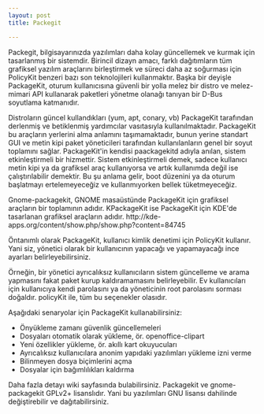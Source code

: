 ```yaml
---
layout: post
title: Packegit

---
```

<p>
Packegit, bilgisayarınızda yazılımları daha kolay güncellemek
ve kurmak için tasarlanmış bir sistemdir. Birincil dizayn amacı, farklı
dağıtımların tüm grafiksel yazılım araçlarını birleştirmek ve süreci
daha az soğurması için PolicyKit benzeri bazı son teknolojileri
kullanmaktır. Başka bir deyişle PackageKit, oturum kullanıcısına
güvenli bir yolla melez bir distro ve melez-mimari API kullanarak
paketleri yönetme olanağı tanıyan bir D-Bus soyutlama katmanıdır.
</p>

<p>Distroların güncel kullandıkları (yum, apt, conary, vb)
PackageKit tarafından derlenmiş ve betiklenmiş yardımcılar vasıtasıyla
kullanılmaktadır. PackageKit bu araçların yerlerini alma anlamını
taşımamaktadır, bunun yerine standart GUI ve metin kipi paket
yöneticileri tarafından kullanılanların genel bir soyut toplamını sağlar.
PackageKit'in kendisi paackagekitd adıyla anılan, sistem etkinleştirmeli
bir hizmettir.
Sistem etkinleştirmeli demek, sadece kullanıcı metin kipi ya da
grafiksel araç kullanıyorsa ve artık kullanımda değil ise çalıştırılabilir
demektir. Bu şu anlama gelir, boot düzenini ya da oturum başlatmayı
ertelemeyeceğiz ve kullanmıyorken bellek tüketmeyeceğiz.
</p>

<p>
Gnome-packagekit, GNOME masaüstünde PackageKit için
grafiksel araçların bir toplamının adıdır. KPackageKit ise PackageKit
için KDE'de tasarlanan grafiksel araçların adıdır.
http://kde-apps.org/content/show.php/show.php?content=84745
</p>

<p>
Öntanımlı olarak PackageKit, kullanıcı kimlik denetimi için
PolicyKit kullanır. Yani siz, yönetici olarak bir kullanıcının yapacağı ve
yapamayacağı ince ayarları belirleyebilirsiniz.
</p>

<p>
Örneğin, bir yönetici ayrıcalıksız kullanıcıların sistem
güncelleme ve arama yapmasını fakat paket kurup kaldıramamasını
belirleyebilir. Ev kullanıcıları için kullanıcıya kendi parolasını ya da
yöneticinin root parolasını sorması doğaldır. policyKit ile, tüm bu
seçenekler olasıdır.
</p>


<p>
Aşağıdaki senaryolar için PackageKit kullanabilirsiniz:
<ul>
	<li>Önyükleme zamanı güvenlik güncellemeleri</li>
	<li>Dosyaları otomatik olarak yükleme, ör. openoffice-clipart</li>
	<li>Yeni özellikler yükleme, ör. akıllı kart okuyucuları</li>
	<li>Ayrıcalıksız kullanıcılara anonim yapıdaki yazılımları yükleme izni verme</li>
	<li>Bilinmeyen dosya biçimlerini açma</li>
	<li>Dosyalar için bağımlılıkları kaldırma</li>
</ul>

</p>
Daha fazla detayı wiki sayfasında bulabilirsiniz.
Packagekit ve gnome-packagekit GPLv2+ lisanslıdır. Yani
bu
yazılımları GNU lisansı dahilinde değiştirebilir ve dağıtabilirsiniz.
